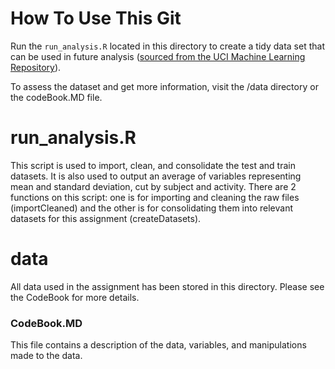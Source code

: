 How To Use This Git
===================

Run the `run_analysis.R` located in this directory to create a
tidy data set that can be used in future analysis ([sourced from the UCI
Machine Learning
Repository](http://archive.ics.uci.edu/ml/datasets/Human+Activity+Recognition+Using+Smartphones#)).

To assess the dataset and get more information, visit the /data
directory or the codeBook.MD file.

run\_analysis.R
=======

This script is used to import, clean, and consolidate the test and train
datasets. It is also used to output an average of variables representing
mean and standard deviation, cut by subject and activity. There are 2
functions on this script: one is for importing and cleaning the raw
files (importCleaned) and the other is for consolidating them into
relevant datasets for this assignment (createDatasets).

data
====

All data used in the assignment has been stored in this directory.
Please see the CodeBook for more details.

### CodeBook.MD

This file contains a description of the data, variables, and
manipulations made to the data.
